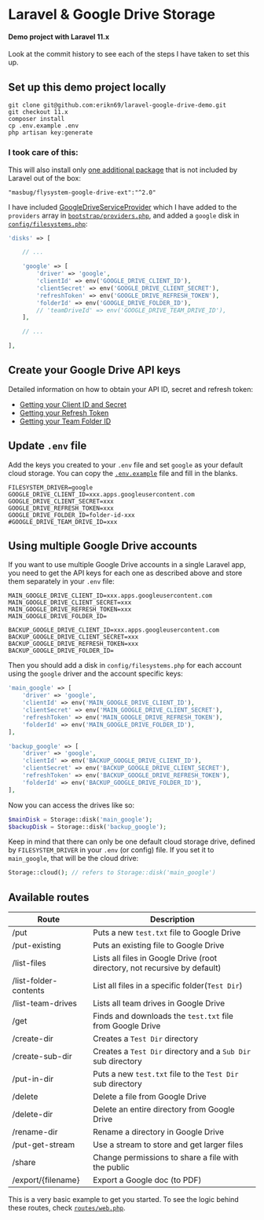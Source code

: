 # Laravel & Google Drive Storage

#### Demo project with Laravel 11.x

Look at the commit history to see each of the steps I have taken to set this up.

## Set up this demo project locally

```
git clone git@github.com:erikn69/laravel-google-drive-demo.git
git checkout 11.x
composer install
cp .env.example .env
php artisan key:generate
```

### I took care of this:

This will also install only [one additional package](https://github.com/masbug/flysystem-google-drive-ext) that is not included by Laravel out of the box:

```
"masbug/flysystem-google-drive-ext":"^2.0"
```

I have included [GoogleDriveServiceProvider](app/Providers/GoogleDriveServiceProvider.php) which I have added to the `providers` array in [`bootstrap/providers.php`](bootstrap/providers.php#L5), and added a `google` disk in [`config/filesystems.php`](config/filesystems.php#L59-L66):

```php
'disks' => [

    // ...

    'google' => [
        'driver' => 'google',
        'clientId' => env('GOOGLE_DRIVE_CLIENT_ID'),
        'clientSecret' => env('GOOGLE_DRIVE_CLIENT_SECRET'),
        'refreshToken' => env('GOOGLE_DRIVE_REFRESH_TOKEN'),
        'folderId' => env('GOOGLE_DRIVE_FOLDER_ID'),
        // 'teamDriveId' => env('GOOGLE_DRIVE_TEAM_DRIVE_ID'),
    ],

    // ...

],
```

## Create your Google Drive API keys

Detailed information on how to obtain your API ID, secret and refresh token:

-   [Getting your Client ID and Secret](README/1-getting-your-dlient-id-and-secret.md)
-   [Getting your Refresh Token](README/2-getting-your-refresh-token.md)
-   [Getting your Team Folder ID](README/3-getting-your-team-folder-id.md)

## Update `.env` file

Add the keys you created to your `.env` file and set `google` as your default cloud storage. You can copy the [`.env.example`](.env.example#L66-L71) file and fill in the blanks.

```
FILESYSTEM_DRIVER=google
GOOGLE_DRIVE_CLIENT_ID=xxx.apps.googleusercontent.com
GOOGLE_DRIVE_CLIENT_SECRET=xxx
GOOGLE_DRIVE_REFRESH_TOKEN=xxx
GOOGLE_DRIVE_FOLDER_ID=folder-id-xxx
#GOOGLE_DRIVE_TEAM_DRIVE_ID=xxx
```

## Using multiple Google Drive accounts

If you want to use multiple Google Drive accounts in a single Laravel app, you need to get the API keys for each one as described above and store them separately in your `.env` file:

```
MAIN_GOOGLE_DRIVE_CLIENT_ID=xxx.apps.googleusercontent.com
MAIN_GOOGLE_DRIVE_CLIENT_SECRET=xxx
MAIN_GOOGLE_DRIVE_REFRESH_TOKEN=xxx
MAIN_GOOGLE_DRIVE_FOLDER_ID=

BACKUP_GOOGLE_DRIVE_CLIENT_ID=xxx.apps.googleusercontent.com
BACKUP_GOOGLE_DRIVE_CLIENT_SECRET=xxx
BACKUP_GOOGLE_DRIVE_REFRESH_TOKEN=xxx
BACKUP_GOOGLE_DRIVE_FOLDER_ID=
```

Then you should add a disk in `config/filesystems.php` for each account using the `google` driver and the account specific keys:

```php
'main_google' => [
    'driver' => 'google',
    'clientId' => env('MAIN_GOOGLE_DRIVE_CLIENT_ID'),
    'clientSecret' => env('MAIN_GOOGLE_DRIVE_CLIENT_SECRET'),
    'refreshToken' => env('MAIN_GOOGLE_DRIVE_REFRESH_TOKEN'),
    'folderId' => env('MAIN_GOOGLE_DRIVE_FOLDER_ID'),
],

'backup_google' => [
    'driver' => 'google',
    'clientId' => env('BACKUP_GOOGLE_DRIVE_CLIENT_ID'),
    'clientSecret' => env('BACKUP_GOOGLE_DRIVE_CLIENT_SECRET'),
    'refreshToken' => env('BACKUP_GOOGLE_DRIVE_REFRESH_TOKEN'),
    'folderId' => env('BACKUP_GOOGLE_DRIVE_FOLDER_ID'),
],
```

Now you can access the drives like so:

```php
$mainDisk = Storage::disk('main_google');
$backupDisk = Storage::disk('backup_google');
```

Keep in mind that there can only be one default cloud storage drive, defined by `FILESYSTEM_DRIVER` in your `.env` (or config) file. If you set it to `main_google`, that will be the cloud drive:

```php
Storage::cloud(); // refers to Storage::disk('main_google')
```

## Available routes

| Route                 | Description                              |
| --------------------- | ---------------------------------------- |
| /put                  | Puts a new `test.txt` file to Google Drive |
| /put-existing         | Puts an existing file to Google Drive    |
| /list-files           | Lists all files in Google Drive (root directory, not recursive by default)|
| /list-folder-contents | List all files in a specific folder(`Test Dir`)|
| /list-team-drives     | Lists all team drives in Google Drive |
| /get                  | Finds and downloads the `test.txt` file from Google Drive |
| /create-dir           | Creates a `Test Dir` directory   |
| /create-sub-dir       | Creates a `Test Dir` directory and a `Sub Dir` sub directory |
| /put-in-dir           | Puts a new `test.txt` file to the `Test Dir` sub directory |
| /delete               | Delete a file from Google Drive          |
| /delete-dir           | Delete an entire directory from Google Drive |
| /rename-dir           | Rename a directory in Google Drive       |
| /put-get-stream       | Use a stream to store and get larger files |
| /share                | Change permissions to share a file with the public |
| /export/{filename}    | Export a Google doc (to PDF) |

This is a very basic example to get you started. To see the logic behind these routes, check [`routes/web.php`](routes/web.php).

